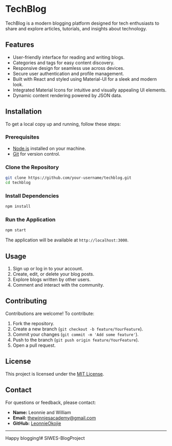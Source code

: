 # TechBlog

TechBlog is a modern blogging platform designed for tech enthusiasts to share and explore articles, tutorials, and insights about technology.

## Features

- User-friendly interface for reading and writing blogs.
- Categories and tags for easy content discovery.
- Responsive design for seamless use across devices.
- Secure user authentication and profile management.
- Built with React and styled using Material-UI for a sleek and modern look.
- Integrated Material Icons for intuitive and visually appealing UI elements.
- Dynamic content rendering powered by JSON data.

## Installation

To get a local copy up and running, follow these steps:

### Prerequisites

- [Node.js](https://nodejs.org/) installed on your machine.
- [Git](https://git-scm.com/) for version control.

### Clone the Repository

```bash
git clone https://github.com/your-username/techblog.git
cd techblog
```

### Install Dependencies

```bash
npm install
```

### Run the Application

```bash
npm start
```

The application will be available at `http://localhost:3000`.

## Usage

1. Sign up or log in to your account.
2. Create, edit, or delete your blog posts.
3. Explore blogs written by other users.
4. Comment and interact with the community.

## Contributing

Contributions are welcome! To contribute:

1. Fork the repository.
2. Create a new branch (`git checkout -b feature/YourFeature`).
3. Commit your changes (`git commit -m 'Add some feature'`).
4. Push to the branch (`git push origin feature/YourFeature`).
5. Open a pull request.

## License

This project is licensed under the [MIT License](LICENSE).

## Contact

For questions or feedback, please contact:

- **Name:** Leonnie and William
- **Email:** thewinniesacademy@gmail.com
- **GitHub:** [LeonnieOkojie](https://github.com/LeonnieOkojie)

---
Happy blogging!# SIWES-BlogProject

